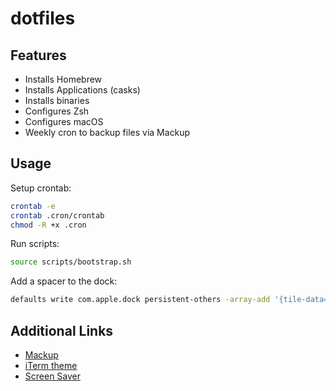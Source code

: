 # dotfiles

## Features

- Installs Homebrew
- Installs Applications (casks)
- Installs binaries
- Configures Zsh
- Configures macOS
- Weekly cron to backup files via Mackup

## Usage

Setup crontab:

```bash
crontab -e
crontab .cron/crontab
chmod -R +x .cron
```

Run scripts:

```bash
source scripts/bootstrap.sh
```

Add a spacer to the dock:

```bash
defaults write com.apple.dock persistent-others -array-add '{tile-data={}; tile-type="spacer-tile";}'
```

## Additional Links

- [Mackup](https://github.com/lra/mackup)
- [iTerm theme](https://github.com/nathanbuchar/atom-one-dark-terminal)
- [Screen Saver](https://github.com/soffes/Clock.saver)
